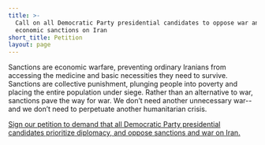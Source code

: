 ```yaml
---
title: >-
  Call on all Democratic Party presidential candidates to oppose war and
  economic sanctions on Iran
short_title: Petition
layout: page
---
```

Sanctions are economic warfare, preventing ordinary Iranians from accessing the medicine and basic necessities they need to survive. Sanctions are collective punishment, plunging people into poverty and placing the entire population under siege. Rather than an alternative to war, sanctions pave the way for war. We don’t need another unnecessary war--and we don’t need to perpetuate another humanitarian crisis. 

[Sign our petition to demand that all Democratic Party presidential candidates prioritize diplomacy, and oppose sanctions and war on Iran. ](http://bit.ly/NoWarNoSanctionsIran)
